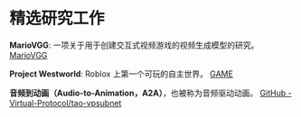 # 精选研究工作

**MarioVGG**: 一项关于用于创建交互式视频游戏的视频生成模型的研究。
[MarioVGG](https://virtual-protocol.github.io/mario-videogamegen/)

**Project Westworld**: Roblox 上第一个可玩的自主世界。
[GAME](https://virtual-protocol.github.io/westworld-ai/)

**音频到动画（Audio-to-Animation，A2A）**，也被称为音频驱动动画。
[GitHub - Virtual-Protocol/tao-vpsubnet](https://github.com/Virtual-Protocol/tao-vpsubnet/)
